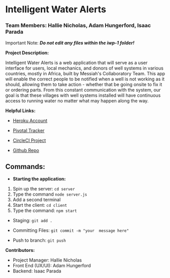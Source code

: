 # Intelligent Water Alerts
### Team Members: Hallie Nicholas, Adam Hungerford, Isaac Parada

Important Note: ***Do not edit any files within the iwp-1 folder!***

**Project Description:**

Intelligent Water Alerts is a web application that will serve as a user interface for users, local mechanics, and donors of well systems in various countries, mostly in Africa, built by Messiah's Collaboratory Team. This app will enable the correct people to be notified when a well is not working as it should, allowing them to take action - whether that be going onsite to fix it or ordering parts. From this constant communication with the system, our goal is that these villages with well systems installed will have continuous access to running water no matter what may happen along the way.

**Helpful Links:**

- [Heroku Account](https://dashboard.heroku.com/apps/intelligent-water)

- [Pivotal Tracker](https://www.pivotaltracker.com/n/projects/2495870)

- [CircleCI Project](https://app.circleci.com/pipelines/github/hallienicholas/iwp)

- [Github Repo](https://github.com/hallienicholas/iwp)
 
## Commands:

- **Starting the application:**

1)  Spin up the server: ```cd server```
2)  Type the command ```node server.js```
3)  Add a second terminal
4)  Start the client: ```cd client```
5)  Type the command: ```npm start```

- Staging: ```git add .```
  
- Committing Files: ```git commit -m "your 
  message here"```

- Push to branch: ```git push```


**Contributors:**

- Project Manager: Hallie Nicholas
- Front End (UX/UI): Adam Hungerford
- Backend: Isaac Parada